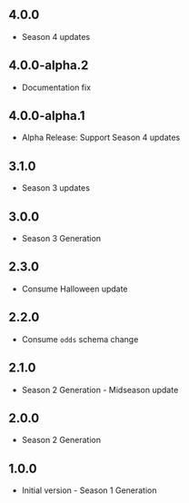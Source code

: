 ## 4.0.0

- Season 4 updates

## 4.0.0-alpha.2

- Documentation fix

## 4.0.0-alpha.1

- Alpha Release: Support Season 4 updates

## 3.1.0

- Season 3 updates

## 3.0.0

- Season 3 Generation

## 2.3.0

- Consume Halloween update

## 2.2.0

- Consume `odds` schema change

## 2.1.0

- Season 2 Generation - Midseason update

## 2.0.0

- Season 2 Generation


## 1.0.0

- Initial version - Season 1 Generation
